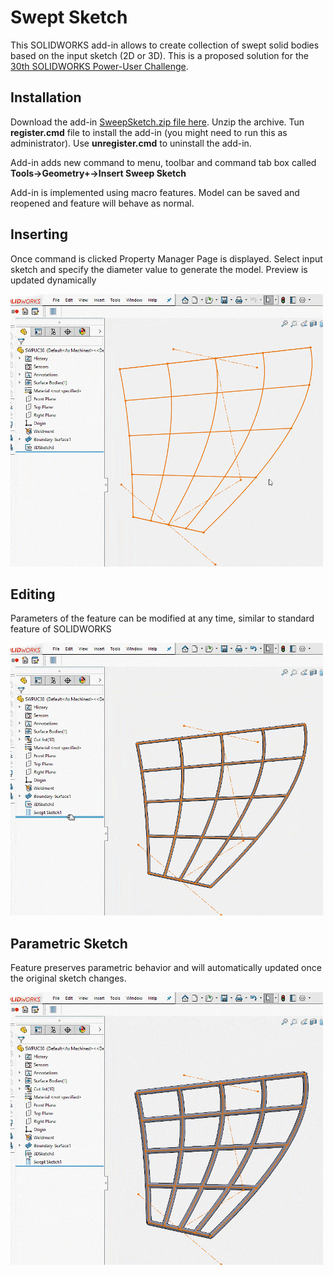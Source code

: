 # Swept Sketch

This SOLIDWORKS add-in allows to create collection of swept solid bodies based on the input sketch (2D or 3D). This is a proposed solution for the [30th SOLIDWORKS Power-User Challenge](https://forum.solidworks.com/thread/245173).

## Installation

Download the add-in [SweepSketch.zip file here](https://github.com/xarial/xcad-examples/releases/tag/0.1). Unzip the archive. Tun **register.cmd** file to install the add-in (you might need to run this as administrator). Use **unregister.cmd** to uninstall the add-in.

Add-in adds new command to menu, toolbar and command tab box called **Tools->Geometry+->Insert Sweep Sketch**

Add-in is implemented using macro features. Model can be saved and reopened and feature will behave as normal.

## Inserting

Once command is clicked Property Manager Page is displayed. Select input sketch and specify the diameter value to generate the model. Preview is updated dynamically

![Inserting swept sketch](data/insert-feature.gif)

## Editing

Parameters of the feature can be modified at any time, similar to standard feature of SOLIDWORKS

![Editing parameters of feature](data/edit-feature.gif)

## Parametric Sketch

Feature preserves parametric behavior and will automatically updated once the original sketch changes.

![Geometry is updated once the sketch is updated](data/modify-sketch.gif)